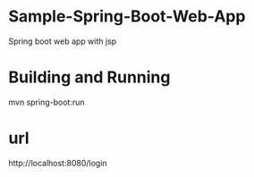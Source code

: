 # Sample-Spring-Boot-Web-App
Spring boot web app with jsp

# Building and Running 
mvn spring-boot:run

# url
http://localhost:8080/login

